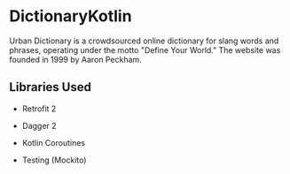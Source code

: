 # DictionaryKotlin

Urban Dictionary is a crowdsourced online dictionary for slang words and phrases, operating under the motto "Define Your World." The website was founded in 1999 by Aaron Peckham.

## Libraries Used
- Retrofit 2

- Dagger 2

- Kotlin Coroutines

- Testing (Mockito)

